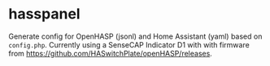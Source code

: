 # hasspanel

Generate config for OpenHASP (jsonl) and Home Assistant (yaml) based on `config.php`. Currently using a SenseCAP Indicator D1 with with firmware from https://github.com/HASwitchPlate/openHASP/releases.
